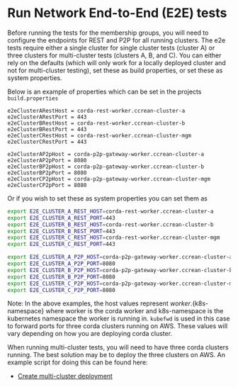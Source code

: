 # Run Network End-to-End (E2E) tests
Before running the tests for the membership groups, you will need to configure the endpoints for REST and P2P for all running clusters. The e2e tests require either a single cluster for single cluster tests (cluster A) or three clusters for multi-cluster tests (clusters A, B, and C). You can either rely on the defaults (which will only work for a locally deployed cluster and not for multi-cluster testing), set these as build properties, or set these as system properties.

Below is an example of properties which can be set in the projects `build.properties`
``` properties
e2eClusterARestHost = corda-rest-worker.ccrean-cluster-a
e2eClusterARestPort = 443
e2eClusterBRestHost = corda-rest-worker.ccrean-cluster-b
e2eClusterBRestPort = 443
e2eClusterCRestHost = corda-rest-worker.ccrean-cluster-mgm
e2eClusterCRestPort = 443

e2eClusterAP2pHost = corda-p2p-gateway-worker.ccrean-cluster-a
e2eClusterAP2pPort = 8080
e2eClusterBP2pHost = corda-p2p-gateway-worker.ccrean-cluster-b
e2eClusterBP2pPort = 8080
e2eClusterCP2pHost = corda-p2p-gateway-worker.ccrean-cluster-mgm
e2eClusterCP2pPort = 8080
```

Or if you wish to set these as system properties you can set them as 
```bash
export E2E_CLUSTER_A_REST_HOST=corda-rest-worker.ccrean-cluster-a
export E2E_CLUSTER_A_REST_PORT=443
export E2E_CLUSTER_B_REST_HOST=corda-rest-worker.ccrean-cluster-b
export E2E_CLUSTER_B_REST_PORT=443
export E2E_CLUSTER_C_REST_HOST=corda-rest-worker.ccrean-cluster-mgm
export E2E_CLUSTER_C_REST_PORT=443

export E2E_CLUSTER_A_P2P_HOST=corda-p2p-gateway-worker.ccrean-cluster-a
export E2E_CLUSTER_A_P2P_PORT=8080
export E2E_CLUSTER_B_P2P_HOST=corda-p2p-gateway-worker.ccrean-cluster-b
export E2E_CLUSTER_B_P2P_PORT=8080
export E2E_CLUSTER_C_P2P_HOST=corda-p2p-gateway-worker.ccrean-cluster-mgm
export E2E_CLUSTER_C_P2P_PORT=8080
```

Note: In the above examples, the host values represent ${worker}.${k8s-namespace} where worker is the corda worker and k8s-namespace is the kubernetes namespace the worker is running in. `kubefwd` is used in this case to forward ports for three corda clusters running on AWS. These values will vary depending on how you are deploying corda cluster.

When running multi-cluster tests, you will need to have three corda clusters running. The best solution may be to deploy the three clusters on AWS. An example script for doing this can be found here:
* [Create multi-cluster deployment](create.multi.clusters.sh) 
